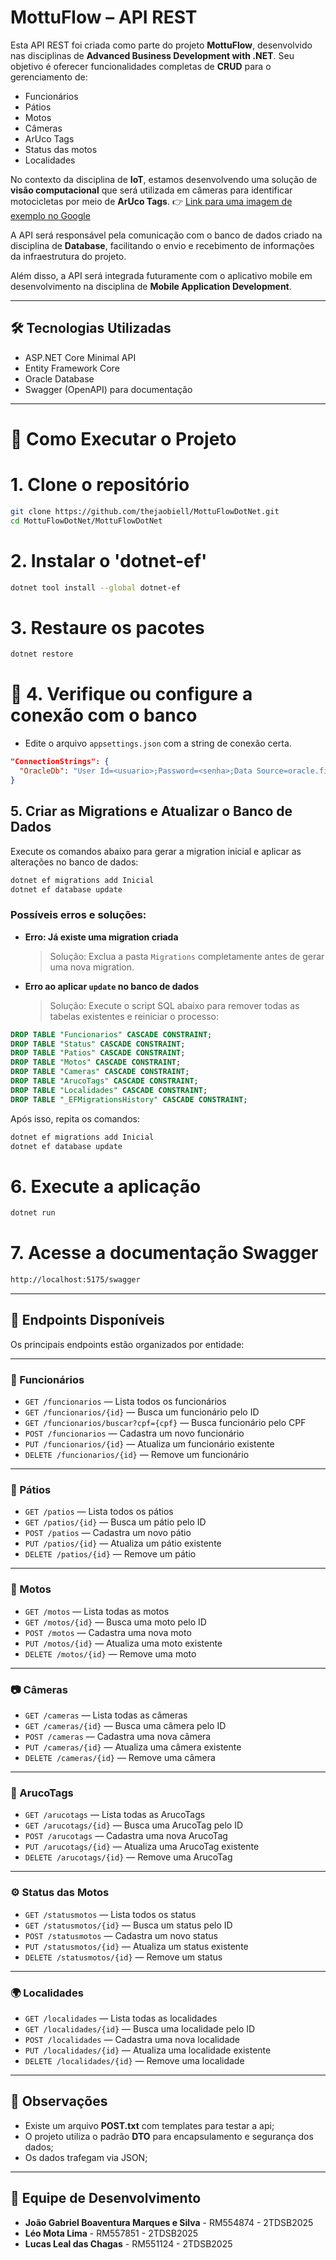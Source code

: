 # MottuFlow – API REST

Esta API REST foi criada como parte do projeto **MottuFlow**, desenvolvido nas disciplinas de **Advanced Business Development with .NET**. Seu objetivo é oferecer funcionalidades completas de **CRUD** para o gerenciamento de:

* Funcionários
* Pátios
* Motos
* Câmeras
* ArUco Tags
* Status das motos
* Localidades

No contexto da disciplina de **IoT**, estamos desenvolvendo uma solução de **visão computacional** que será utilizada em câmeras para identificar motocicletas por meio de **ArUco Tags**.
👉 [Link para uma imagem de exemplo no Google](https://docs.opencv.org/4.x/singlemarkersdetection.jpg)

A API será responsável pela comunicação com o banco de dados criado na disciplina de **Database**, facilitando o envio e recebimento de informações da infraestrutura do projeto.

Além disso, a API será integrada futuramente com o aplicativo mobile em desenvolvimento na disciplina de **Mobile Application Development**.

---

## 🛠️ Tecnologias Utilizadas

- ASP.NET Core Minimal API
- Entity Framework Core
- Oracle Database
- Swagger (OpenAPI) para documentação

---

# 🚀 Como Executar o Projeto

# 1. Clone o repositório
```bash
git clone https://github.com/thejaobiell/MottuFlowDotNet.git
cd MottuFlowDotNet/MottuFlowDotNet
```

# 2. Instalar o 'dotnet-ef'
```bash
dotnet tool install --global dotnet-ef
```

# 3. Restaure os pacotes
```bash
dotnet restore
```

# 🔧 **4. Verifique ou configure a conexão com o banco**

* Edite o arquivo `appsettings.json` com a string de conexão certa.

```json
"ConnectionStrings": {
  "OracleDb": "User Id=<usuario>;Password=<senha>;Data Source=oracle.fiap.com.br:1521/orcl"
}
````

## 5. Criar as Migrations e Atualizar o Banco de Dados

Execute os comandos abaixo para gerar a migration inicial e aplicar as alterações no banco de dados:

```bash
dotnet ef migrations add Inicial
dotnet ef database update
```

### Possíveis erros e soluções:

* **Erro: Já existe uma migration criada**

  > Solução: Exclua a pasta `Migrations` completamente antes de gerar uma nova migration.

* **Erro ao aplicar `update` no banco de dados**

  > Solução: Execute o script SQL abaixo para remover todas as tabelas existentes e reiniciar o processo:

```sql
DROP TABLE "Funcionarios" CASCADE CONSTRAINT;
DROP TABLE "Status" CASCADE CONSTRAINT;
DROP TABLE "Patios" CASCADE CONSTRAINT;
DROP TABLE "Motos" CASCADE CONSTRAINT;
DROP TABLE "Cameras" CASCADE CONSTRAINT;
DROP TABLE "ArucoTags" CASCADE CONSTRAINT;
DROP TABLE "Localidades" CASCADE CONSTRAINT;
DROP TABLE "_EFMigrationsHistory" CASCADE CONSTRAINT;
```

Após isso, repita os comandos:

```bash
dotnet ef migrations add Inicial
dotnet ef database update
```

# 6. Execute a aplicação
```bash
dotnet run
```

# 7. Acesse a documentação Swagger
```txt
http://localhost:5175/swagger
```

---


## 📂 Endpoints Disponíveis

Os principais endpoints estão organizados por entidade:

---

### 🧑 Funcionários

- `GET /funcionarios` — Lista todos os funcionários
- `GET /funcionarios/{id}` — Busca um funcionário pelo ID
- `GET /funcionarios/buscar?cpf={cpf}` — Busca funcionário pelo CPF
- `POST /funcionarios` — Cadastra um novo funcionário
- `PUT /funcionarios/{id}` — Atualiza um funcionário existente
- `DELETE /funcionarios/{id}` — Remove um funcionário

---

### 🏢 Pátios

- `GET /patios` — Lista todos os pátios
- `GET /patios/{id}` — Busca um pátio pelo ID
- `POST /patios` — Cadastra um novo pátio
- `PUT /patios/{id}` — Atualiza um pátio existente
- `DELETE /patios/{id}` — Remove um pátio

---

### 🛵 Motos

- `GET /motos` — Lista todas as motos
- `GET /motos/{id}` — Busca uma moto pelo ID
- `POST /motos` — Cadastra uma nova moto
- `PUT /motos/{id}` — Atualiza uma moto existente
- `DELETE /motos/{id}` — Remove uma moto

---

### 📷 Câmeras

- `GET /cameras` — Lista todas as câmeras
- `GET /cameras/{id}` — Busca uma câmera pelo ID
- `POST /cameras` — Cadastra uma nova câmera
- `PUT /cameras/{id}` — Atualiza uma câmera existente
- `DELETE /cameras/{id}` — Remove uma câmera

---

### 🧩 ArucoTags

- `GET /arucotags` — Lista todas as ArucoTags
- `GET /arucotags/{id}` — Busca uma ArucoTag pelo ID
- `POST /arucotags` — Cadastra uma nova ArucoTag
- `PUT /arucotags/{id}` — Atualiza uma ArucoTag existente
- `DELETE /arucotags/{id}` — Remove uma ArucoTag

---

### ⚙️ Status das Motos

- `GET /statusmotos` — Lista todos os status
- `GET /statusmotos/{id}` — Busca um status pelo ID
- `POST /statusmotos` — Cadastra um novo status
- `PUT /statusmotos/{id}` — Atualiza um status existente
- `DELETE /statusmotos/{id}` — Remove um status

---

### 🌍 Localidades

- `GET /localidades` — Lista todas as localidades
- `GET /localidades/{id}` — Busca uma localidade pelo ID
- `POST /localidades` — Cadastra uma nova localidade
- `PUT /localidades/{id}` — Atualiza uma localidade existente
- `DELETE /localidades/{id}` — Remove uma localidade

---

## 📌 Observações

* Existe um arquivo **POST.txt** com templates para testar a api;
* O projeto utiliza o padrão **DTO** para encapsulamento e segurança dos dados;
* Os dados trafegam via JSON;

---


## 👥 Equipe de Desenvolvimento

- **João Gabriel Boaventura Marques e Silva** - RM554874 - 2TDSB2025
- **Léo Mota Lima** - RM557851 - 2TDSB2025
- **Lucas Leal das Chagas** - RM551124 - 2TDSB2025
